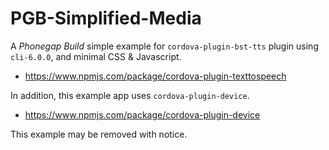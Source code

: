 # PGB-Simplified-Media

A *Phonegap Build* simple example for `cordova-plugin-bst-tts` plugin using `cli-6.0.0`, and minimal CSS & Javascript.

* https://www.npmjs.com/package/cordova-plugin-texttospeech

In addition, this example app uses `cordova-plugin-device`.

* https://www.npmjs.com/package/cordova-plugin-device

This example may be removed with notice.
